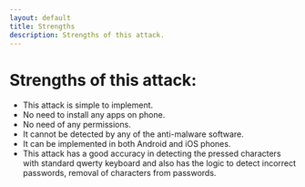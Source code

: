 ```yaml
---
layout: default
title: Strengths
description: Strengths of this attack.
---
```




# Strengths of this attack:




-	This attack is simple to implement.
-	No need to install any apps on phone.
-	No need of any permissions.
-	It cannot be detected by any of the anti-malware software. 
-	It can be implemented in both Android and iOS phones.
-	This attack has a good accuracy in detecting the pressed characters with standard qwerty keyboard and also has the logic to detect incorrect passwords, removal of characters from passwords.
